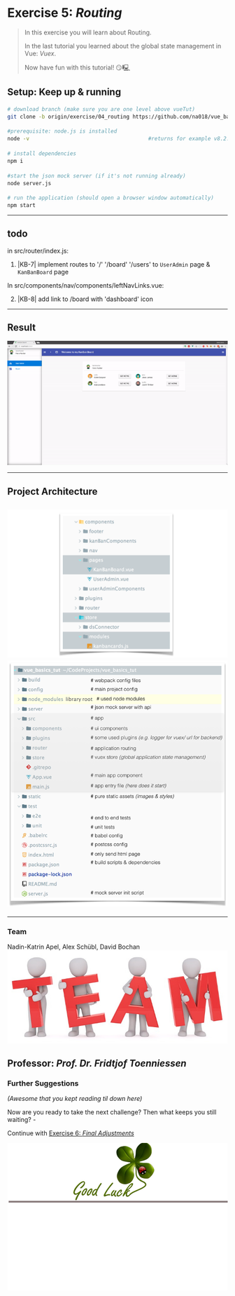 # Exercise 5: _Routing_
> In this exercise you will learn about Routing.
>
> In the last tutorial you learned about the global state management in Vue: _Vuex_.
>
> Now have fun with this tutorial! 😏🖳 

## Setup: Keep up & running

``` bash
# download branch (make sure you are one level above vueTut)
git clone -b origin/exercise/04_routing https://github.com/na018/vue_basics_tut.git vueTut/04_routing && cd vueTut/04_routing

#prerequisite: node.js is installed
node -v                                      #returns for example v8.2.1

# install dependencies
npm i

#start the json mock server (if it's not running already)
node server.js

# run the application (should open a browser window automatically)
npm start

```
--------------
## todo
in src/router/index.js:
1. |KB-7| implement routes to '/' '/board' '/users' to `UserAdmin` page & `KanBanBoard` page

In src/components/nav/components/leftNavLinks.vue:

2. |KB-8| add link to /board with 'dashboard' icon

-------------------
## Result
![vuex](static/img/readme/routing.gif "vuex")


--------------------
## Project Architecture
![folder structure](static/img/readme/folderStructure.png "folder structure")
![KanBan Project Architecture](static/img/readme/ProjectArchitecture.png "KanBan Project Architecture")
-------------------

-------------------

### Team
Nadin-Katrin Apel, Alex Schübl, David Bochan
 ![Team photo](static/img/readme/team.jpg "Team")
 
 Professor: _Prof. Dr. Fridtjof Toenniessen_
-------------------
 
### Further Suggestions
_(Awesome that you kept reading til down here)_

Now are you ready to take the next challenge? Then what keeps you still waiting? - 

Continue with [Exercise 6: _Final Adjustments_](https://github.com/na018/vue_basics_tut/tree/origin/exercise/05_knowledge_transfer)

 ![Good luck](static/img/readme/luck.jpg "Kleeblatt")

 
 
